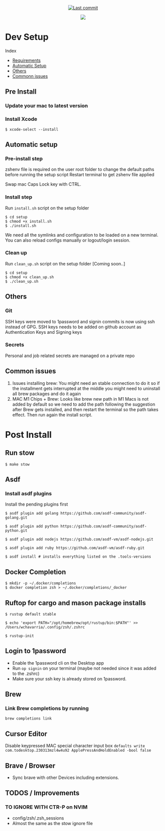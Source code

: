 <div align="center">

<a href="">
  <img alt="Last commit" src="https://img.shields.io/github/last-commit/wchavarria03/dotfiles?logo=git&style=for-the-badge"/>
</a>

[![](https://img.shields.io/badge/Neovim-0.10.1+-blueviolet.svg?style=for-the-badge&logo=Neovim)](https://github.com/neovim/neovim)

</div>

# Dev Setup

Index

- [Requirements](https://github.com/wchavarria03/dotfiles#Requirements)
- [Automatic Setup](https://github.com/wchavarria03/dotfiles#Automatic-setup)
- [Others](https://github.com/wchavarria03/dotfiles#Others)
- [Commonn issues](https://github.com/wchavarria03/dotfiles#Common-issues)

## Pre Install

### Update your mac to latest version

### Install Xcode

```
$ xcode-select --install
```

## Automatic setup

### Pre-install step

zshenv file is required on the user root folder to change the default paths before running the setup script
Restart terminal to get zshenv file applied

Swap mac Caps Lock key with CTRL.

### Install step

Run `install.sh` script on the setup folder

```
$ cd setup
$ chmod +x install.sh
$ ./install.sh
```

We need all the symlinks and configuration to be loaded on a new terminal.
You can also reload configs manually or logout/login session.

### Clean up

Run `clean_up.sh` script on the setup folder [Coming soon..]

```
$ cd setup
$ chmod +x clean_up.sh
$ ./clean_up.sh
```

## Others

### Git

SSH keys were moved to 1password and signin commits is now using ssh instead of GPG.
SSH keys needs to be added on github account as Authentication Keys and Signing keys

### Secrets

Personal and job related secrets are managed on a private repo

## Common issues

1. Issues installing brew: You might need an stable connection to do it so if the installment gets interrupted at the middle you might need to uninstall all brew packages and do it again
2. MAC M1 Chips + Brew: Looks like brew new path in M1 Macs is not added by default so we need to add the path following the suggestion after Brew gets installed, and then restart the terminal so the path takes effect. Then run again the install script.

# Post Install

## Run stow

```
$ make stow
```

## Asdf

### Install asdf plugins

Install the pending plugins first

```
$ asdf plugin add golang https://github.com/asdf-community/asdf-golang.git

$ asdf plugin add python https://github.com/asdf-community/asdf-python.git

$ asdf plugin add nodejs https://github.com/asdf-vm/asdf-nodejs.git

$ asdf plugin add ruby https://github.com/asdf-vm/asdf-ruby.git

$ asdf install # installs everything listed on the .tools-versions

```

## Docker Completion

```
$ mkdir -p ~/.docker/completions
$ docker completion zsh > ~/.docker/completions/_docker
```


## Ruftop for cargo and mason package installs
```
$ rustup default stable

$ echo 'export PATH="/opt/homebrew/opt/rustup/bin:$PATH"' >> /Users/wchavarria/.config/zsh/.zshrc

$ rustup-init
```

## Login to 1password

- Enable the 1password cli on the Desktop app
- Run `op signin` on your terminal (maybe not needed since it was added to the .zshrc)
- Make sure your ssh key is already stored on 1password.

## Brew

### Link Brew completions by running

`brew completions link`

## Cursor Editor

Disable keypressed MAC special character input box
`defaults write com.todesktop.230313mzl4w4u92 ApplePressAndHoldEnabled -bool false   `

## Brave / Browser
- Sync brave with other Devices including extensions.

## TODOS / Improvements

### TO IGNORE WITH CTR-P on NVIM

- config/zsh/.zsh_sessions
- Almost the same as the stow ignore file
